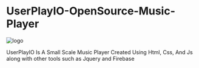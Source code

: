 # UserPlayIO-OpenSource-Music-Player

![logo](https://raw.githubusercontent.com/KoolKreator/UserPlayIO-OpenSource-Music-Player/main/pics/logo.png)

UserPlayIO Is A Small Scale Music Player Created Using Html, Css, And Js along with other tools such as Jquery and Firebase
